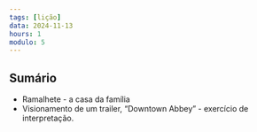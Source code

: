 ```yaml
---
tags: [lição]
data: 2024-11-13
hours: 1
modulo: 5
---
```


## Sumário
- Ramalhete - a casa da família
- Visionamento de um trailer, “Downtown Abbey” - exercício de interpretação.